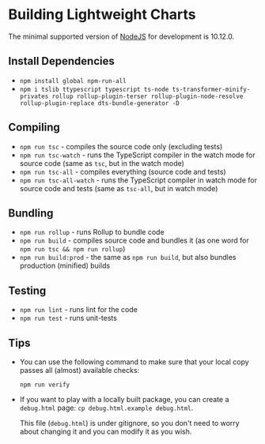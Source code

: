 # Building Lightweight Charts

The minimal supported version of [NodeJS](https://nodejs.org/) for development is 10.12.0.

## Install Dependencies

- `npm install global npm-run-all`
- `npm i tslib ttypescript typescript ts-node ts-transformer-minify-privates rollup rollup-plugin-terser rollup-plugin-node-resolve rollup-plugin-replace dts-bundle-generator -D`

## Compiling

- `npm run tsc` - compiles the source code only (excluding tests)
- `npm run tsc-watch` - runs the TypeScript compiler in the watch mode for source code (same as `tsc`, but in the watch mode)
- `npm run tsc-all` - compiles everything (source code and tests)
- `npm run tsc-all-watch` - runs the TypeScript compiler in watch mode for source code and tests (same as `tsc-all`, but in watch mode)

## Bundling

- `npm run rollup` - runs Rollup to bundle code
- `npm run build` - compiles source code and bundles it (as one word for `npm run tsc && npm run rollup`)
- `npm run build:prod` - the same as `npm run build`, but also bundles production (minified) builds

## Testing

- `npm run lint` - runs lint for the code
- `npm run test` - runs unit-tests

## Tips

- You can use the following command to make sure that your local copy passes all (almost) available checks:

    `npm run verify`

- If you want to play with a locally built package, you can create a `debug.html` page: `cp debug.html.example debug.html`.

    This file (`debug.html`) is under gitignore, so you don't need to worry about changing it and you can modify it as you wish.
